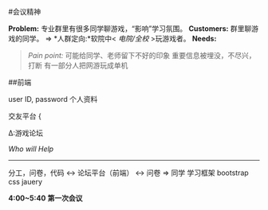 #会议精神

**Problem:** 专业群里有很多同学聊游戏，“影响”学习氛围。
**Customers:** 群里聊游戏的同学。 => *人群定向:*软院中< *电院/全校* >玩游戏者。
**Needs:**
> *Pain point:* 可能给同学、老师留下不好的印象
>               重要信息被埋没，不尽兴，打断
>               有一部分人把网游玩成单机

##前端

user ID, password 个人资料

交友平台 {

Δ:游戏论坛
    
   *Who will*
   *Help*

___

分工，问卷，代码 <-> 论坛平台（前端） <-> 问卷 => 同学
学习框架
bootstrap
css
jauery

**4:00~5:40**
**第一次会议**
